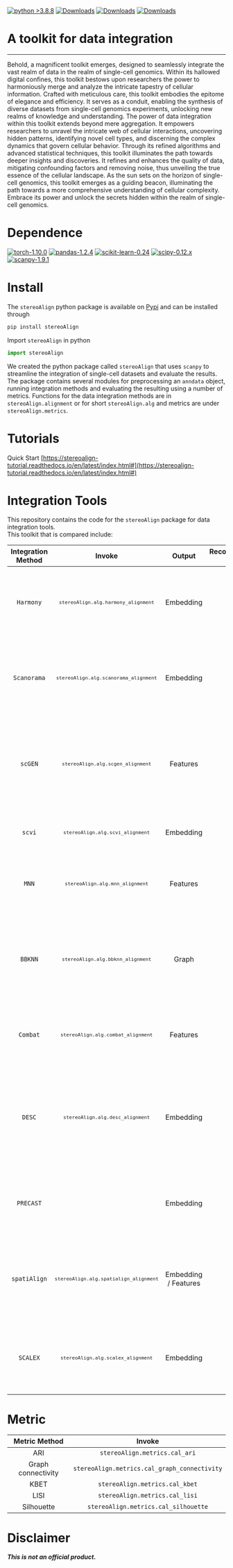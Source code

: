 [![python >3.8.8](https://img.shields.io/badge/python-3.8.8-brightgreen)](https://www.python.org/)
[![Downloads](https://static.pepy.tech/badge/stereoalign)](https://pepy.tech/project/stereoalign)
[![Downloads](https://static.pepy.tech/badge/stereoalign/month)](https://pepy.tech/project/stereoalign)
[![Downloads](https://static.pepy.tech/badge/stereoalign/week)](https://pepy.tech/project/stereoalign)
# A toolkit for data integration
***        
Behold, a magnificent toolkit emerges, designed to seamlessly integrate the vast realm of data in the realm of single-cell genomics.   Within its hallowed digital confines, this toolkit bestows upon researchers the power to harmoniously merge and analyze the intricate tapestry of cellular information. Crafted with meticulous care, this toolkit embodies the epitome of elegance and efficiency.   It serves as a conduit, enabling the synthesis of diverse datasets from single-cell genomics experiments, unlocking new realms of knowledge and understanding. The power of data integration within this toolkit extends beyond mere aggregation.   It empowers researchers to unravel the intricate web of cellular interactions, uncovering hidden patterns, identifying novel cell types, and discerning the complex dynamics that govern cellular behavior. Through its refined algorithms and advanced statistical techniques, this toolkit illuminates the path towards deeper insights and discoveries.   It refines and enhances the quality of data, mitigating confounding factors and removing noise, thus unveiling the true essence of the cellular landscape. As the sun sets on the horizon of single-cell genomics, this toolkit emerges as a guiding beacon, illuminating the path towards a more comprehensive understanding of cellular complexity.   Embrace its power and unlock the secrets hidden within the realm of single-cell genomics.          
            
# Dependence        
[![torch-1.10.0](https://img.shields.io/badge/torch-1.10.0-red)](https://pytorch.org/get-started/previous-versions/)
[![pandas-1.2.4](https://img.shields.io/badge/pandas-1.2.4-lightgrey)](https://github.com/pandas-dev/pandas)
[![scikit-learn-0.24](https://img.shields.io/badge/scikit-0.24.x-brightgreen)](https://github.com/scikit-learn/scikit-learn/tree/0.24.X)
[![scipy-0.12.x](https://img.shields.io/badge/scipy-0.12.x-yellow)](https://github.com/scipy/scipy/tree/maintenance/0.12.x)
[![scanpy-1.9.1](https://img.shields.io/badge/scanpy-1.9.1-informational)](https://pypi.org/project/scanpy/)           
                
# Install         
The `stereoAlign` python package is available on [Pypi](https://pypi.org/project/stereoAlign/) and can be installed through      
```python
pip install stereoAlign
```            
Import `stereoAlign` in python  
```python
import stereoAlign
```
We created the python package called `stereoAlign` that uses `scanpy` to streamline the integration of single-cell datasets and evaluate the results. The package contains several modules for preprocessing an `anndata` object, running integration methods and evaluating the resulting using a number of metrics. Functions for the data integration methods are in `stereoAlign.alignment` or for short `stereoAlign.alg` and metrics are under `stereoAlign.metrics`.
       
# Tutorials        
Quick Start [https://stereoalign-tutorial.readthedocs.io/en/latest/index.html#](https://stereoalign-tutorial.readthedocs.io/en/latest/index.html#)        
        
# Integration Tools        
This repository contains the code for the `stereoAlign` package for data integration tools.           
This toolkit that is compared include:          

| **Integration Method** |                                 **Invoke**                                  |      **Output**      |                                     **Recommendation index**                                      |                                                                                    **Describe**                                                                                     |  Language  |
|:----------------------:|:---------------------------------------------------------------------------:|:--------------------:|:-------------------------------------------------------------------------------------------------:|:-----------------------------------------------------------------------------------------------------------------------------------------------------------------------------------:|:----------:|
|       `Harmony`        |           <font size=2>`stereoAlign.alg.harmony_alignment`</font>           |      Embedding       |              <font color=YellowGreen size=5 face=Rockwell Extra Bold>__***__</font>               |                                   <font size=2>Leverage iterative clustering with maximum diversity for batch correction and integration.</font>                                    | Python / R |
|      `Scanorama`       |          <font size=2>`stereoAlign.alg.scanorama_alignment`</font>          |      Embedding       |              <font color=YellowGreen size=5 face=Rockwell Extra Bold>__****__</font>              |                            <font size=2>Leverage computer vision algorithms for panorama stitching matches for batch correction and integration.</font>                             |   Python   |
|        `scGEN`         |            <font size=2>`stereoAlign.alg.scgen_alignment`</font>            |       Features       |              <font color=YellowGreen size=5 face=Rockwell Extra Bold>__****__</font>              |           <font size=2>Use variational autoencoders to reduce the dimension of gene expression matrix, and apply extra label to batch correction and integrations.</font>           |   Python   |
|         `scvi`         |            <font size=2>`stereoAlign.alg.scvi_alignment`</font>             |      Embedding       |              <font color=YellowGreen size=5 face=Rockwell Extra Bold>__****__</font>              |                                                  <font size=2>Use variational autoencoders to batch correct and integrate.</font>                                                   |   Python   |
|         `MNN`          |             <font size=2>`stereoAlign.alg.mnn_alignment`</font>             |       Features       |               <font color=YellowGreen size=5 face=Rockwell Extra Bold>__**__</font>               |                                             <font size=2>Leverage mutual nearest neighbor for batch correction and integration.</font>                                              |   Python   |                                                                                                                                                                                                                  
|        `BBKNN`         |            <font size=2>`stereoAlign.alg.bbknn_alignment`</font>            |        Graph         |              <font color=YellowGreen size=5 face=Rockwell Extra Bold>__***__</font>               |     <font size=2>BBKNN taking each cell and identifying a (smaller) k nearest neighbours in each batch separately, and merged into a final neighbour list for the cell.</font>      |   Python   |                                                                                                                                                                                                                  
|        `Combat`        |           <font size=2>`stereoAlign.alg.combat_alignment`</font>            |       Features       |               <font color=YellowGreen size=5 face=Rockwell Extra Bold>__*__</font>                |                                             <font size=2>Leverage empirical Bayesian model for batch correction and integration.</font>                                             |   Python   |                                                                                                                                                                                                                 
|         `DESC`         |            <font size=2>`stereoAlign.alg.desc_alignment`</font>             |      Embedding       |               <font color=YellowGreen size=5 face=Rockwell Extra Bold>__**__</font>               | <font size=2>DESC eventually eliminates batch effects by recurrent self-learning, as long as technological changes between batches are fewer than real biological variances.</font> |   Python   |                                                                                                                                                                                                                  
|       `PRECAST`        |                            <font size=2></font>                             |      Embedding       |              <font color=YellowGreen size=5 face=Rockwell Extra Bold>__****__</font>              |                            <font size=2>PRECAST is a probabilistic model-based approach that integrates SRT datasets from multiple tissue slides.</font>                            |     R      |                                                                                                                                                                                                                  
|      `spatiAlign`      |         <font size=2>`stereoAlign.alg.spatialign_alignment`</font>          | Embedding / Features |             <font color=YellowGreen size=5 face=Rockwell Extra Bold>__*****__</font>              |                       <font size=2>spatiAlign is an unsupervised across domain adapatation methods for SRT datasets batch correction and integration.</font>                        |   Python   |
|        `SCALEX`        |           <font size=2>`stereoAlign.alg.scalex_alignment`</font>            |      Embedding       |               <font color=YellowGreen size=5 face=Rockwell Extra Bold>__**__</font>               |                                    <font size=2>SCALEX leverage domain specific batch normalization for batch correction and integration.</font>                                    |   Python   |


        
# Metric        
|  **Metric Method**  |                  **Invoke**                   |
|:-------------------:|:---------------------------------------------:|
|         ARI         |         `stereoAlign.metrics.cal_ari`         |
| Graph connectivity  | `stereoAlign.metrics.cal_graph_connectivity`  |
|        KBET         |        `stereoAlign.metrics.cal_kbet`         |
|        LISI         |        `stereoAlign.metrics.cal_lisi`         |
|     Silhouette      |     `stereoAlign.metrics.cal_silhouette`      |
        

 
# Disclaimer        
***This is not an official product.***    
            
            